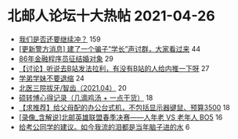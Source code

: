 # 北邮人论坛十大热帖 2021-04-26

- [我们是否还要继续冲？](https://bbs.byr.cn/article/Talking/6268111) 159
- [[更新警方消息] 建了一个骗子”学长”声讨群，大家看过来](https://bbs.byr.cn/article/Picture/3285696) 44
- [86年金融程序员征结婚对象](https://bbs.byr.cn/article/Friends/1991797) 29
- [【讨论】听说去B站发法拉利，有没有B站的人给内推一下呀](https://bbs.byr.cn/article/Job/2132417) 27
- [学弟学妹不要退缩](https://bbs.byr.cn/article/WorkLife/1166025) 24
- [北医三院拔牙/智齿（2021.04）](https://bbs.byr.cn/article/Health/225004) 20
- [硕转博心得记录（几滴鸡汤 + 一点干货）](https://bbs.byr.cn/article/Paper/44265) 18
- [【求推荐】给父母配的办公台式机，不包括显示器键鼠、预算3500](https://bbs.byr.cn/article/DigiLife/316233) 18
- [[录像_含解说]北邮英雄联盟春季决赛——人年老 VS 老年人 BO5](https://bbs.byr.cn/article/LOL/29177) 16
- [给考公同学的建议。如今我流的泪都是当年脑子进的水](https://bbs.byr.cn/article/CivilServant/46637) 6


